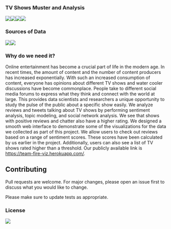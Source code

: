 ### TV Shows Muster and Analysis

<img src="https://img.shields.io/badge/author-Aditya%20Bhagwat-brightgreen"><img src="https://img.shields.io/badge/author-Vinit%20Bhosale-brightgreen"><img src="https://img.shields.io/badge/author-Sharvari%20Joshi-brightgreen"><img src="https://img.shields.io/badge/author-Abhimanshu%20Mishra-brightgreen">



### Sources of Data

<a href="https://developer.twitter.com/en/docs/twitter-api"><img src="https://img.shields.io/badge/source-twitter-blue?logo=twitter" ></a><a href="https://developer.imdb.com/"><img src="https://img.shields.io/badge/source-IMDB-yellow?logo=imdb"></a>

### Why do we need it?
Online entertainment has become a crucial part of life in the modern age. In recent times, the amount of content and the number of content producers has increased exponentially. With such an increased consumption of content, everyone has opinions about different TV shows and water cooler discussions have become commonplace. People take to different social media forums to express what they think and connect with the world at large. This provides data scientists and researchers a unique opportunity to study the pulse of the public about a specific show easily. We analyze reviews and tweets talking about TV shows by performing sentiment analysis, topic modeling, and social network analysis. We see that shows with positive reviews and chatter also have a higher rating. We designed a smooth web interface to demonstrate some of the visualizations for the data we collected as part of this project. We allow users to check out reviews based on a range of sentiment scores. These scores have been calculated by us earlier in the project. Additionally, users can also see a list of TV shows rated higher than a threshold. Our publicly available link is https://team-fire-viz.herokuapp.com/.


## Contributing
Pull requests are welcome. For major changes, please open an issue first to discuss what you would like to change.

Please make sure to update tests as appropriate.

### License

<a href="https://github.com/baggy2797/TV-Shows-Muster-and-Analysis/blob/main/LICENSE"><img src="https://img.shields.io/badge/license-MIT-orange"></a>
